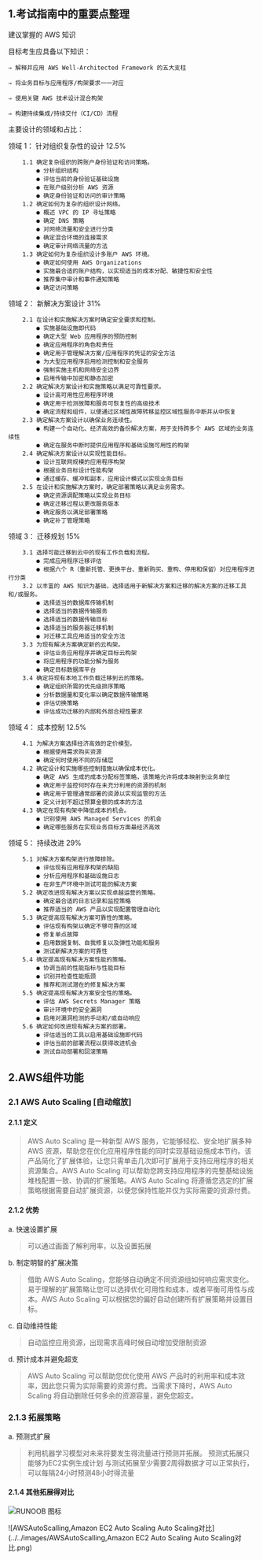 ## 1.考试指南中的重要点整理

建议掌握的 AWS 知识

目标考生应具备以下知识：

	⇒ 解释并应用 AWS Well-Architected Framework 的五大支柱
	
	⇒ 将业务目标与应用程序/构架要求一一对应
	
	⇒ 使用关键 AWS 技术设计混合构架
	
	⇒ 构建持续集成/持续交付（CI/CD）流程

主要设计的领域和占比：

领域 1： 针对组织复杂性的设计 12.5%

		1.1 确定复杂组织的跨账户身份验证和访问策略。
			● 分析组织结构
			● 评估当前的身份验证基础设施		
			● 在账户级别分析 AWS 资源
			● 确定身份验证和访问的审计策略
		1.2 确定如何为复杂的组织设计网络。
			● 概述 VPC 的 IP 寻址策略
			● 确定 DNS 策略
			● 对网络流量和安全进行分类
			● 确定混合环境的连接需求
			● 确定审计网络流量的方法
		1.3 确定如何为复杂组织设计多账户 AWS 环境。
			● 确定如何使用 AWS Organizations
			● 实施最合适的账户结构，以实现适当的成本分配、敏捷性和安全性
			● 推荐集中审计和事件通知策略
			● 确定访问策略
			
领域 2： 新解决方案设计 31%

		2.1 在设计和实施解决方案时确定安全要求和控制。
			● 实施基础设施即代码
			● 确定大型 Web 应用程序的预防控制
			● 确定应用程序的角色和责任
			● 确定用于管理解决方案/应用程序的凭证的安全方法
			● 为大型应用程序启用检测控制和安全服务
			● 强制实施主机和网络安全边界
			● 启用传输中加密和静态加密
		2.2 确定解决方案设计和实施策略以满足可靠性要求。
			● 设计高可用性应用程序环境
			● 确定用于检测故障和服务可恢复性的高级技术
			● 确定流程和组件，以便通过区域性故障转移监控区域性服务中断并从中恢复
		2.3 确定解决方案设计以确保业务连续性。
			● 构建一个自动化、经济高效的备份解决方案，用于支持跨多个 AWS 区域的业务连续性
			● 确定在服务中断时提供应用程序和基础设施可用性的构架
		2.4 确定解决方案设计以实现性能目标。
			● 设计互联网规模的应用程序构架
			● 根据业务目标设计性能构架
			● 通过缓存、缓冲和副本，应用设计模式以实现业务目标
		2.5 在设计和实施解决方案时，确定部署策略以满足业务需求。
			● 确定资源调配策略以实现业务目标
			● 确定迁移过程以更改服务版本
			● 确定服务以满足部署策略
			● 确定补丁管理策略
			
领域 3： 迁移规划 15%

		3.1 选择可能迁移到云中的现有工作负载和流程。
			● 完成应用程序迁移评估
			● 根据六个 R（重新托管、更换平台、重新购买、重构、停用和保留）对应用程序进行分类
		3.2 以丰富的 AWS 知识为基础，选择适用于新解决方案和迁移的解决方案的迁移工具和/或服务。
			● 选择适当的数据库传输机制
			● 选择适当的数据传输服务
			● 选择适当的数据传输目标
			● 选择适当的服务器迁移机制
			● 对迁移工具应用适当的安全方法
		3.3 为现有解决方案确定新的云构架。
			● 评估业务应用程序并确定目标云构架
			● 将应用程序的功能分解为服务
			● 确定目标数据库平台
		3.4 确定将现有本地工作负载迁移到云的策略。
			● 确定组织所需的优先级排序策略
			● 分析数据量和变化率以确定数据传输策略
			● 评估切换策略
			● 评估成功迁移的内部和外部合规性要求
			
领域 4： 成本控制 12.5%

		4.1 为解决方案选择经济高效的定价模型。
			● 根据使用需求购买资源
			● 确定何时使用不同的存储层
		4.2 确定设计和实施哪些控制措施以确保成本优化。
			● 确定 AWS 生成的成本分配标签策略，该策略允许将成本映射到业务单位
			● 确定用于监控何时存在未充分利用的资源的机制
			● 确定用于管理通常部署的资源以实现监管的方法
			● 定义计划不超过预算金额的成本的方法
		4.3 确定在现有构架中降低成本的机会。
			● 识别使用 AWS Managed Services 的机会
			● 确定哪些服务在实现业务目标方面最经济高效
			
领域 5： 持续改进 29%

		5.1 对解决方案构架进行故障排除。
			● 评估现有应用程序构架的缺陷
			● 分析应用程序和基础设施日志
			● 在非生产环境中测试可能的解决方案
		5.2 确定改进现有解决方案以实现卓越运营的策略。
			● 确定最合适的日志记录和监控策略
			● 推荐适当的 AWS 产品以实现配置管理自动化
		5.3 确定提高现有解决方案可靠性的策略。
			● 评估现有构架以确定不够可靠的区域
			● 修复单点故障
			● 启用数据复制、自我修复以及弹性功能和服务
			● 测试新解决方案的可靠性
		5.4 确定提高现有解决方案性能的策略。
			● 协调当前的性能指标与性能目标
			● 识别并检查性能瓶颈
			● 推荐和测试潜在的修复解决方案
		5.5 确定提高现有解决方案安全性的策略。
			● 评估 AWS Secrets Manager 策略
			● 审计环境中的安全漏洞
			● 启用对漏洞检测的手动和/或自动响应
		5.6 确定如何改进现有解决方案的部署。
			● 评估适当的工具以启用基础设施即代码
			● 评估当前的部署流程以获得改进机会
			● 测试自动部署和回滚策略

## 2.AWS组件功能

### 2.1 AWS Auto Scaling [自动缩放]

#### 2.1.1 定义

> AWS Auto Scaling 是一种新型 AWS 服务，它能够轻松、安全地扩展多种 AWS 资源，帮助您在优化应用程序性能的同时实现基础设施成本节约。该产品简化了扩展体验，让您只需单击几次即可扩展用于支持应用程序的相关资源集合。AWS Auto Scaling 可以帮助您跨支持应用程序的完整基础设施堆栈配置一致、协调的扩展策略。AWS Auto Scaling 将遵循您选定的扩展策略根据需要自动扩展资源，以便您保持性能并仅为实际需要的资源付费。

#### 2.1.2 优势

a. 快速设置扩展

> 可以通过画面了解利用率，以及设置拓展

b. 制定明智的扩展决策

> 借助 AWS Auto Scaling，您能够自动确定不同资源组如何响应需求变化。易于理解的扩展策略让您可以选择优化可用性和成本，或者平衡可用性与成本。AWS Auto Scaling 可以根据您的偏好自动创建所有扩展策略并设置目标。

c. 自动维持性能

> 自动监控应用资源，出现需求高峰时候自动增加受限制资源

d. 预计成本并避免超支

> AWS Auto Scaling 可以帮助您优化使用 AWS 产品时的利用率和成本效率，因此您只需为实际需要的资源付费。当需求下降时，AWS Auto Scaling 将自动删除任何多余的资源容量，避免您超支。

### 2.1.3 拓展策略

a. 预测式扩展

> 利用机器学习模型对未来将要发生得流量进行预测并拓展。
> 预测式拓展只能够为EC2实例生成计划
> 与测试拓展至少需要2周得数据才可以正常执行，可以每隔24小时预测48小时得流量


#### 2.1.4 其他拓展得对比

![RUNOOB 图标](http://static.runoob.com/images/runoob-logo.png)

![AWSAutoScalling,Amazon EC2 Auto Scaling Auto Scaling对比](../../images/AWSAutoScalling,Amazon EC2 Auto Scaling Auto Scaling对比.png)